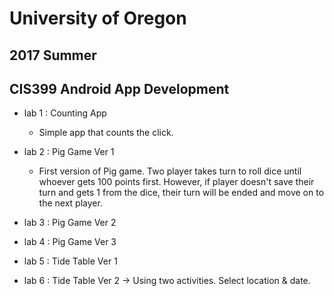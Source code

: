 # University of Oregon
## 2017 Summer
## CIS399 Android App Development 

* lab 1 : Counting App 
	* Simple app that counts the click.  

* lab 2 : Pig Game Ver 1 
	* First version of Pig game. Two player takes turn to roll dice until whoever gets 100 points first. However, if player doesn't save their turn and gets 1 from the dice, their turn will be ended and move on to the next player.

* lab 3 : Pig Game Ver 2

* lab 4 : Pig Game Ver 3 

* lab 5 : Tide Table Ver 1  

* lab 6 : Tide Table Ver 2 -> Using two activities. Select location & date.
